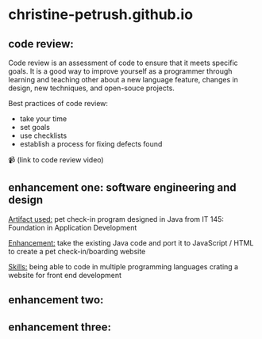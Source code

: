 # christine-petrush.github.io
## code review:  
Code review is an assessment of code to ensure that it meets specific goals. It is a good way to improve yourself as a programmer through learning and teaching other about a new language feature, changes in design, new techniques, and open-souce projects.

Best practices of code review:  
- take your time
- set goals
- use checklists
- establish a process for fixing defects found

📹 (link to code review video)

## enhancement one: software engineering and design
<ins>Artifact used:</ins> pet check-in program designed in Java from IT 145: Foundation in Application Development

<ins>Enhancement:</ins> take the existing Java code and port it to JavaScript / HTML to create a pet check-in/boarding website

<ins>Skills:</ins> being able to code in multiple programming languages crating a website for front end development 



## enhancement two:
## enhancement three:
